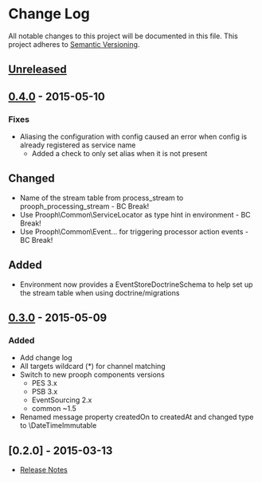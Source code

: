 # Change Log
All notable changes to this project will be documented in this file.
This project adheres to [Semantic Versioning](http://semver.org/).

## [Unreleased][unreleased]

## [0.4.0] - 2015-05-10
### Fixes
- Aliasing the configuration with config caused an error when config is already registered as service name
  - Added a check to only set alias when it is not present

## Changed
- Name of the stream table from process_stream to prooph_processing_stream - BC Break!
- Use Prooph\Common\ServiceLocator as type hint in environment - BC Break!
- Use Prooph\Common\Event\... for triggering processor action events - BC Break!

## Added
- Environment now provides a EventStoreDoctrineSchema to help set up the stream table when using doctrine/migrations

## [0.3.0] - 2015-05-09
### Added
- Add change log
- All targets wildcard (*) for channel matching
- Switch to new prooph components versions
  - PES 3.x
  - PSB 3.x
  - EventSourcing 2.x
  - common ~1.5
- Renamed message property createdOn to createdAt and changed type to \DateTimeImmutable


## [0.2.0] - 2015-03-13
- [Release Notes](https://github.com/prooph/processing/releases/tag/v0.2)

[unreleased]: https://github.com/prooph/processing/compare/v0.3...HEAD
[0.4.0]: https://github.com/prooph/processing/compare/v0.3...v0.4
[0.3.0]: https://github.com/prooph/processing/compare/v0.2...v0.3
